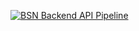 [![BSN Backend API Pipeline](https://github.com/ali-bouali/book-social-network/actions/workflows/pipeline-backend.yml/badge.svg?branch=ci%2Fpipeline)](https://github.com/ali-bouali/book-social-network/actions/workflows/pipeline-backend.yml)
